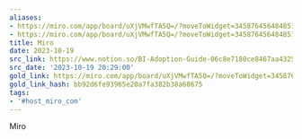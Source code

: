 ```yaml
---
aliases:
- https://miro.com/app/board/uXjVMwfTA5Q=/?moveToWidget=3458764564848517298&amp;cot=14
- https://miro.com/app/board/uXjVMwfTA5Q=/?moveToWidget=3458764564848517298&cot=14
title: Miro
date: 2023-10-19
src_link: https://www.notion.so/BI-Adoption-Guide-06c8e7180ce8467aa432532da7da9f51
src_date: '2023-10-19 20:29:00'
gold_link: https://miro.com/app/board/uXjVMwfTA5Q=/?moveToWidget=3458764564848517298&cot=14
gold_link_hash: bb92d6fe93965e20a7fa382b38a68675
tags:
- '#host_miro_com'
---
```


















Miro